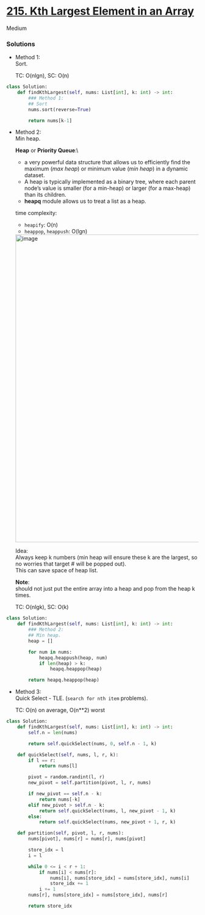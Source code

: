 # [215. Kth Largest Element in an Array](https://leetcode.com/problems/kth-largest-element-in-an-array/description/?envType=company&envId=facebook&favoriteSlug=facebook-three-months)

Medium

### Solutions

- Method 1:\
  Sort.

  TC: O(nlgn), SC: O(n)
```python
class Solution:
    def findKthLargest(self, nums: List[int], k: int) -> int:
        ### Method 1:
        ## Sort
        nums.sort(reverse=True)

        return nums[k-1]
```

- Method 2:\
  Min heap.

  **Heap** or **Priority Queue**:\
  - a very powerful data structure that allows us to efficiently find the maximum (*max heap*) or minimum value (*min heap*) in a dynamic dataset.
  - A heap is typically implemented as a binary tree, where each parent node’s value is smaller (for a min-heap) or larger (for a max-heap) than its children.
  - **heapq** module allows us to treat a list as a heap.
 
  time complexity:
  - `heapify`: O(n)
  - `heappop`, `heappush`: O(lgn)

  <img width="806" alt="image" src="https://github.com/user-attachments/assets/e37d8b78-e2ea-4ca0-bc28-9c3b2d874c15" />

  Idea:\
  Always keep k numbers (min heap will ensure these k are the largest, so no worries that target # will be popped out).\
  This can save space of heap list.

  **Note**:\
  should not just put the entire array into a heap and pop from the heap k times.
  
  TC: O(nlgk), SC: O(k)
  
```python
class Solution:
    def findKthLargest(self, nums: List[int], k: int) -> int:
        ### Method 2:
        ## Min heap.
        heap = []

        for num in nums:
            heapq.heappush(heap, num)
            if len(heap) > k:
                heapq.heappop(heap)

        return heapq.heappop(heap)
```


- Method 3:\
  Quick Select - TLE. (`search for nth item` problems).

  TC: O(n) on average, O(n**2) worst

```python
class Solution:
    def findKthLargest(self, nums: List[int], k: int) -> int:
        self.n = len(nums) 

        return self.quickSelect(nums, 0, self.n - 1, k)

    def quickSelect(self, nums, l, r, k):
        if l == r:
            return nums[l]

        pivot = random.randint(l, r)
        new_pivot = self.partition(pivot, l, r, nums)

        if new_pivot == self.n - k:
            return nums[-k]
        elif new_pivot > self.n - k:
            return self.quickSelect(nums, l, new_pivot - 1, k)
        else:
            return self.quickSelect(nums, new_pivot + 1, r, k)

    def partition(self, pivot, l, r, nums):
        nums[pivot], nums[r] = nums[r], nums[pivot]

        store_idx = l
        i = l

        while 0 <= i < r + 1:
            if nums[i] < nums[r]:
                nums[i], nums[store_idx] = nums[store_idx], nums[i]
                store_idx += 1
            i += 1
        nums[r], nums[store_idx] = nums[store_idx], nums[r]

        return store_idx

```
